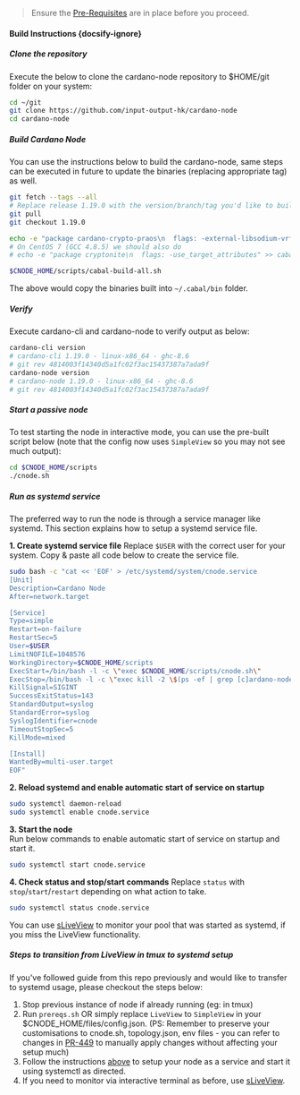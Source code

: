 > Ensure the [Pre-Requisites](basics.md#pre-requisites) are in place before you proceed.

#### Build Instructions {docsify-ignore}

##### Clone the repository

Execute the below to clone the cardano-node repository to $HOME/git folder on your system:

``` bash
cd ~/git
git clone https://github.com/input-output-hk/cardano-node
cd cardano-node
```

##### Build Cardano Node

You can use the instructions below to build the cardano-node, same steps can be executed in future to update the binaries (replacing appropriate tag) as well.

``` bash
git fetch --tags --all
# Replace release 1.19.0 with the version/branch/tag you'd like to build
git pull
git checkout 1.19.0

echo -e "package cardano-crypto-praos\n  flags: -external-libsodium-vrf" > cabal.project.local
# On CentOS 7 (GCC 4.8.5) we should also do
# echo -e "package cryptonite\n  flags: -use_target_attributes" >> cabal.project.local

$CNODE_HOME/scripts/cabal-build-all.sh
```

The above would copy the binaries built into `~/.cabal/bin` folder.

##### Verify

Execute cardano-cli and cardano-node to verify output as below:

```bash
cardano-cli version
# cardano-cli 1.19.0 - linux-x86_64 - ghc-8.6
# git rev 4814003f14340d5a1fc02f3ac15437387a7ada9f
cardano-node version
# cardano-node 1.19.0 - linux-x86_64 - ghc-8.6
# git rev 4814003f14340d5a1fc02f3ac15437387a7ada9f
```

##### Start a passive node

To test starting the node in interactive mode, you can use the pre-built script below (note that the config now uses `SimpleView` so you may not see much output):

```bash
cd $CNODE_HOME/scripts
./cnode.sh
```

##### Run as systemd service

The preferred way to run the node is through a service manager like systemd. This section explains how to setup a systemd service file.

**1. Create systemd service file** 
Replace `$USER` with the correct user for your system. Copy & paste all code below to create the service file.
``` bash
sudo bash -c "cat << 'EOF' > /etc/systemd/system/cnode.service
[Unit]
Description=Cardano Node
After=network.target

[Service]
Type=simple
Restart=on-failure
RestartSec=5
User=$USER
LimitNOFILE=1048576
WorkingDirectory=$CNODE_HOME/scripts
ExecStart=/bin/bash -l -c \"exec $CNODE_HOME/scripts/cnode.sh\"
ExecStop=/bin/bash -l -c \"exec kill -2 \$(ps -ef | grep [c]ardano-node.*.node0.socket | tr -s ' ' | cut -d ' ' -f2)\"
KillSignal=SIGINT
SuccessExitStatus=143
StandardOutput=syslog
StandardError=syslog
SyslogIdentifier=cnode
TimeoutStopSec=5
KillMode=mixed

[Install]
WantedBy=multi-user.target
EOF"
```

**2. Reload systemd and enable automatic start of service on startup**  
``` bash
sudo systemctl daemon-reload
sudo systemctl enable cnode.service
```

**3. Start the node**  
Run below commands to enable automatic start of service on startup and start it.
``` bash
sudo systemctl start cnode.service
```

**4. Check status and stop/start commands** 
Replace `status` with `stop`/`start`/`restart` depending on what action to take.
``` bash
sudo systemctl status cnode.service
```

You can use [sLiveView](Scripts/sliveview.md) to monitor your pool that was started as systemd, if you miss the LiveView functionality.

##### Steps to transition from LiveView in tmux to systemd setup

If you've followed guide from this repo previously and would like to transfer to systemd usage, please checkout the steps below:

1. Stop previous instance of node if already running (eg: in tmux)
2. Run `prereqs.sh` OR simply replace `LiveView` to `SimpleView` in your $CNODE_HOME/files/config.json.
   (PS: Remember to preserve your customisations to cnode.sh, topology.json, env files - you can refer to changes in [PR-449](https://github.com/cardano-community/guild-operators/pull/449/files) to manually apply changes without affecting your setup much)
3. Follow the instructions [above](#run-as-systemd-service) to setup your node as a service and start it using systemctl as directed.
4. If you need to monitor via interactive terminal as before, use [sLiveView](Scripts/sliveview.md).
